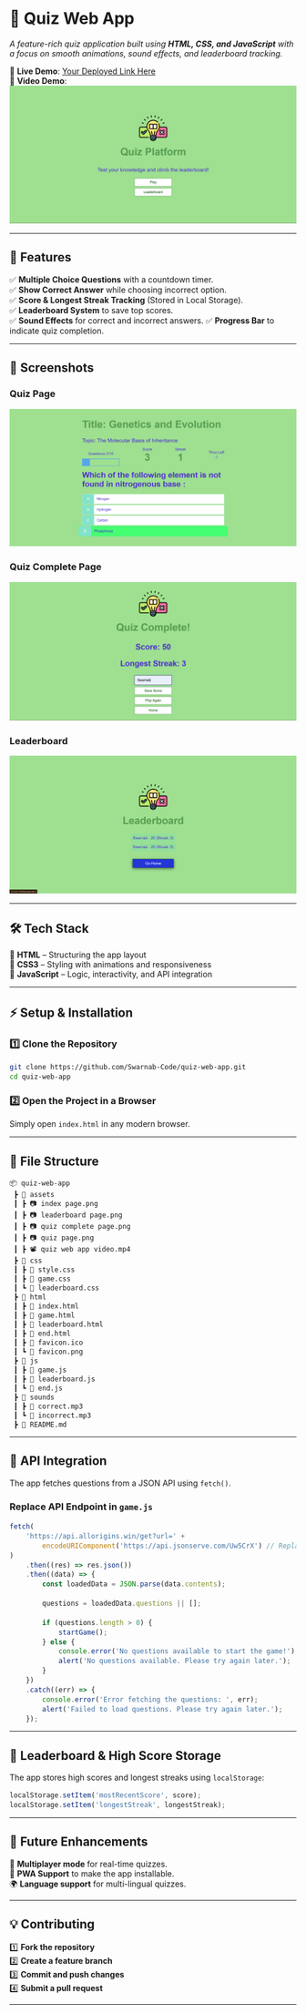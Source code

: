 # 📌 Quiz Web App

_A feature-rich quiz application built using **HTML, CSS, and JavaScript** with a focus on smooth animations, sound effects, and leaderboard tracking._

🔗 **Live Demo**: [Your Deployed Link Here](https://quizwebgame.netlify.app/)  
🎥 **Video Demo**: [![Watch the demo](./assets/index%20page.png)](https://drive.google.com/file/d/11UBfDRtcecrR1BJOeGJI3Cxey22SXAnc/view?usp=drive_link)

---

## 🚀 Features

✅ **Multiple Choice Questions** with a countdown timer.  
✅ **Show Correct Answer** while choosing incorrect option.  
✅ **Score & Longest Streak Tracking** (Stored in Local Storage).  
✅ **Leaderboard System** to save top scores.  
✅ **Sound Effects** for correct and incorrect answers.
✅ **Progress Bar** to indicate quiz completion.

---

## 📸 Screenshots

### **Quiz Page**

![Quiz Page](./assets/quiz%20page.png)

### **Quiz Complete Page**

![Quiz Complete Page](./assets/quiz%20complete%20page.png)

### **Leaderboard**

![Leaderboard Page](./assets/leaderboard%20page.png)

---

## 🛠 Tech Stack

🔹 **HTML** – Structuring the app layout  
🔹 **CSS3** – Styling with animations and responsiveness  
🔹 **JavaScript** – Logic, interactivity, and API integration

---

## ⚡ Setup & Installation

### 1️⃣ Clone the Repository

```sh
git clone https://github.com/Swarnab-Code/quiz-web-app.git
cd quiz-web-app
```

### 2️⃣ Open the Project in a Browser

Simply open `index.html` in any modern browser.

---

## 📜 File Structure

```
📦 quiz-web-app
 ┣ 📂 assets
 ┃ ┣ 📷 index page.png
 ┃ ┣ 📷 leaderboard page.png
 ┃ ┣ 📷 quiz complete page.png
 ┃ ┣ 📷 quiz page.png
 ┃ ┣ 📽️ quiz web app video.mp4
 ┣ 📂 css
 ┃ ┣ 📄 style.css
 ┃ ┣ 📄 game.css
 ┃ ┗ 📄 leaderboard.css
 ┣ 📂 html
 ┃ ┣ 📄 index.html
 ┃ ┣ 📄 game.html
 ┃ ┣ 📄 leaderboard.html
 ┃ ┣ 📄 end.html
 ┃ ┣ 📄 favicon.ico
 ┃ ┗ 📄 favicon.png
 ┣ 📂 js
 ┃ ┣ 📄 game.js
 ┃ ┣ 📄 leaderboard.js
 ┃ ┗ 📄 end.js
 ┣ 📂 sounds
 ┃ ┣ 📄 correct.mp3
 ┃ ┗ 📄 incorrect.mp3
 ┣ 📄 README.md
```

---

## 📡 API Integration

The app fetches questions from a JSON API using `fetch()`.  


### Replace API Endpoint in `game.js`

```js
fetch(
	'https://api.allorigins.win/get?url=' +
		encodeURIComponent('https://api.jsonserve.com/Uw5CrX') // Replace if needed
)
	.then((res) => res.json())
	.then((data) => {
		const loadedData = JSON.parse(data.contents);

		questions = loadedData.questions || [];

		if (questions.length > 0) {
			startGame();
		} else {
			console.error('No questions available to start the game!');
			alert('No questions available. Please try again later.');
		}
	})
	.catch((err) => {
		console.error('Error fetching the questions: ', err);
		alert('Failed to load questions. Please try again later.');
	});
```

---

## 💾 Leaderboard & High Score Storage

The app stores high scores and longest streaks using `localStorage`:

```js
localStorage.setItem('mostRecentScore', score);
localStorage.setItem('longestStreak', longestStreak);
```

---

## 🎯 Future Enhancements

🚀 **Multiplayer mode** for real-time quizzes.  
📱 **PWA Support** to make the app installable.  
🌍 **Language support** for multi-lingual quizzes.

---

## 💡 Contributing

1️⃣ **Fork the repository**  
2️⃣ **Create a feature branch**  
3️⃣ **Commit and push changes**  
4️⃣ **Submit a pull request**

---
